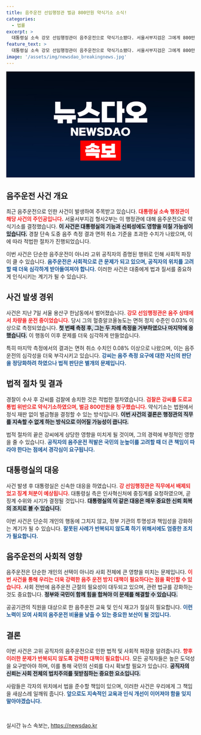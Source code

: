 ```yaml
---
title: 음주운전 선임행정관 벌금 800만원 약식기소 소식!
categories:
  - 법률
excerpt: >
  대통령실 소속 강모 선임행정관이 음주운전으로 약식기소됐다. 서울서부지검은 그에게 800만원 벌금을 청구하고, 직무 배제 결정까지 내렸다. 음주 측정 거부 후 면허 취소 수치가 확인되며 파장이 예상된다.
feature_text: >
  대통령실 소속 강모 선임행정관이 음주운전으로 약식기소됐다. 서울서부지검은 그에게 800만원 벌금을 청구하고, 직무 배제 결정까지 내렸다. 음주 측정 거부 후 면허 취소 수치가 확인되며 파장이 예상된다.
image: '/assets/img/newsdao_breakingnews.jpg'
---
```


<p><img src="/assets/img/newsdao_breakingnews.jpg" alt="cryptoinkorea 속보" /></p>

<h2 data-ke-size="size26">음주운전 사건 개요</h2>

<p data-ke-size="size16"> 최근 음주운전으로 인한 사건이 발생하여 주목받고 있습니다. <b><span style="color: #ee2323;">대통령실 소속 행정관이 해당 사건의 주인공입니다.</span></b> 서울서부지검 형사2부는 이 행정관에 대해 음주운전으로 약식기소를 결정했습니다. <b><span style="background-color: #21538527;">이 사건은 대통령실의 기능과 신뢰성에도 영향을 미칠 가능성이 있습니다.</span></b> 경찰 단속 도중 음주 측정 결과 면허 취소 기준을 초과한 수치가 나왔으며, 이에 따라 적법한 절차가 진행되었습니다. </p>

<p data-ke-size="size16">이번 사건은 단순한 음주운전이 아니라 고위 공직자의 증명된 행위로 인해 사회적 파장이 클 수 있습니다. <b><span style="color: #1a5490;">음주운전은 사회적으로 큰 문제가 되고 있으며, 공직자의 위치를 고려할 때 더욱 심각하게 받아들여져야 합니다.</span></b> 이러한 사건은 대중에게 법과 질서를 중요하게 인식시키는 계기가 될 수 있습니다. </p>

<h2 data-ke-size="size26">사건 발생 경위</h2>

<p data-ke-size="size16"> 사건은 지난 7일 서울 용산구 한남동에서 벌어졌습니다. <b><span style="color: #ee2323;">강모 선임행정관은 음주 상태에서 차량을 운전 중이었습니다.</span></b> 당시 그의 혈중알코올농도는 면허 정지 수준인 0.03% 이상으로 측정되었습니다. <b><span style="background-color: #21538527;">첫 번째 측정 후, 그는 두 차례 측정을 거부하였으나 마지막에 응했습니다.</span></b> 이 행동이 이후 문제를 더욱 심각하게 만들었습니다.</p>

<p data-ke-size="size16">특히 마지막 측정에서의 결과는 면허 취소 수치인 0.08% 이상으로 나왔으며, 이는 음주운전의 심각성을 더욱 부각시키고 있습니다. <b><span style="color: #1a5490;">강씨는 음주 측정 요구에 대한 자신의 판단을 정당화하려 하였으나 법적 판단은 별개의 문제입니다.</span></b> </p>

<h2 data-ke-size="size26">법적 절차 및 결과</h2>

<p data-ke-size="size16"> 경찰이 수사 후 강씨를 검찰에 송치한 것은 적법한 절차였습니다. <b><span style="color: #ee2323;">검찰은 강씨를 도로교통법 위반으로 약식기소하였으며, 벌금 800만원을 청구했습니다.</span></b> 약식기소는 법원에서 정식 재판 없이 벌금형을 결정할 수 있는 방식입니다. <b><span style="background-color: #21538527;">이번 사건의 결론은 행정관의 직무를 지속할 수 없게 하는 방식으로 이어질 가능성이 큽니다.</span></b> </p>

<p data-ke-size="size16">법적 절차의 끝은 강씨에게 상당한 영향을 미치게 될 것이며, 그의 경력에 부정적인 영향을 줄 수 있습니다. <b><span style="color: #1a5490;">공직자의 음주운전 적발은 국민의 눈높이를 고려할 때 더 큰 책임이 따라야 한다는 점에서 경각심이 요구됩니다.</span></b> </p>

<h2 data-ke-size="size26">대통령실의 대응</h2>

<p data-ke-size="size16"> 사건 발생 후 대통령실은 신속한 대응을 하였습니다. <b><span style="color: #ee2323;">강 선임행정관은 직무에서 배제되었고 징계 처분이 예상됩니다.</span></b> 대통령실 측은 인사혁신처에 중징계를 요청하였으며, 곧 징계 수위와 시기가 결정될 것입니다. <b><span style="background-color: #21538527;">대통령실의 이 같은 대응은 매우 중요한 신뢰 회복의 조치로 볼 수 있습니다.</span></b></p>

<p data-ke-size="size16">이번 사건은 단순히 개인의 행동에 그치지 않고, 정부 기관의 투명성과 책임성을 강화하는 계기가 될 수 있습니다. <b><span style="color: #1a5490;">잘못된 사례가 반복되지 않도록 하기 위해서에도 엄중한 조치가 필요합니다.</span></b> </p>

<h2 data-ke-size="size26">음주운전의 사회적 영향</h2>

<p data-ke-size="size16"> 음주운전은 단순한 개인의 선택이 아니라 사회 전체에 큰 영향을 미치는 문제입니다. <b><span style="color: #ee2323;">이번 사건을 통해 우리는 더욱 강력한 음주 운전 방지 대책이 필요하다는 점을 확인할 수 있습니다.</span></b> 사회 전반에 음주운전 근절의 필요성이 대두되고 있으며, 관련 법규를 강화하는 것도 중요합니다. <b><span style="background-color: #21538527;">정부와 국민이 함께 힘을 합쳐야 이 문제를 해결할 수 있습니다.</span></b></p>

<p data-ke-size="size16">공공기관의 직원을 대상으로 한 음주운전 교육 및 인식 재고가 절실히 필요합니다. <b><span style="color: #1a5490;">이런 노력이 모여 사회의 음주운전 비율을 낮출 수 있는 중요한 보산이 될 것입니다.</span></b> </p>

<h2 data-ke-size="size26">결론</h2>

<p data-ke-size="size16"> 이번 사건은 고위 공직자의 음주운전으로 인한 법적 및 사회적 파장을 알려줍니다. <b><span style="color: #ee2323;">향후 이러한 문제가 반복되지 않도록 강력한 대책이 필요합니다.</span></b> 모든 공직자들은 높은 도덕성을 요구받아야 하며, 이를 통해 국민의 신뢰를 다시 확보할 필요가 있습니다. <b><span style="background-color: #21538527;">공직자의 신뢰는 사회 전체의 법치주의를 뒷받침하는 중요한 요소입니다.</span></b></p>

<p data-ke-size="size16">사람들은 각자의 위치에서 법을 준수할 책임이 있으며, 이러한 사건은 우리에게 그 책임을 새삼스레 일깨워 줍니다. <b><span style="color: #1a5490;">앞으로도 지속적인 교육과 인식 개선이 이어져야 함을 잊지 말아야겠습니다.</span></b> </p>

<p data-ke-size="size16">&nbsp;</p>
실시간 뉴스 속보는, <a href="https://newsdao.kr" rel="dofollow">https://newsdao.kr</a>


